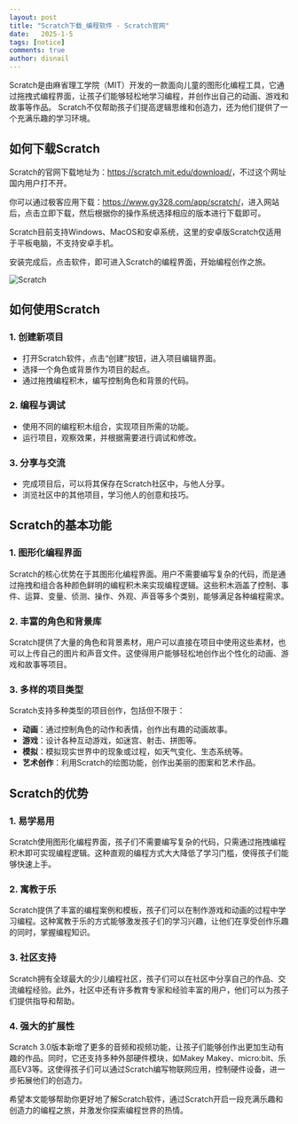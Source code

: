 ```yaml
---
layout: post
title: "Scratch下载_编程软件 - Scratch官网"
date:   2025-1-5
tags: [notice]
comments: true
author: disnail
---
```


Scratch是由麻省理工学院（MIT）开发的一款面向儿童的图形化编程工具，它通过拖拽式编程界面，让孩子们能够轻松地学习编程，并创作出自己的动画、游戏和故事等作品。
Scratch不仅帮助孩子们提高逻辑思维和创造力，还为他们提供了一个充满乐趣的学习环境。

## 如何下载Scratch

Scratch的官网下载地址为：<https://scratch.mit.edu/download/>，不过这个网址国内用户打不开。

你可以通过极客应用下载：<https://www.gy328.com/app/scratch/>，进入网站后，点击立即下载，然后根据你的操作系统选择相应的版本进行下载即可。

Scratch目前支持Windows、MacOS和安卓系统，这里的安卓版Scratch仅适用于平板电脑，不支持安卓手机。

安装完成后，点击软件，即可进入Scratch的编程界面，开始编程创作之旅。

![Scratch](https://is1-ssl.mzstatic.com/image/thumb/Purple118/v4/17/98/44/179844e4-451f-5fd8-420f-e8f45b528753/pr_source.png/626x0w.webp "Scratch")

## 如何使用Scratch

### 1. 创建新项目

- 打开Scratch软件，点击“创建”按钮，进入项目编辑界面。
- 选择一个角色或背景作为项目的起点。
- 通过拖拽编程积木，编写控制角色和背景的代码。

### 2. 编程与调试

- 使用不同的编程积木组合，实现项目所需的功能。
- 运行项目，观察效果，并根据需要进行调试和修改。

### 3. 分享与交流

- 完成项目后，可以将其保存在Scratch社区中，与他人分享。
- 浏览社区中的其他项目，学习他人的创意和技巧。

## Scratch的基本功能

### 1. 图形化编程界面

Scratch的核心优势在于其图形化编程界面。用户不需要编写复杂的代码，而是通过拖拽和组合各种颜色鲜明的编程积木来实现编程逻辑。这些积木涵盖了控制、事件、运算、变量、侦测、操作、外观、声音等多个类别，能够满足各种编程需求。

### 2. 丰富的角色和背景库

Scratch提供了大量的角色和背景素材，用户可以直接在项目中使用这些素材，也可以上传自己的图片和声音文件。这使得用户能够轻松地创作出个性化的动画、游戏和故事等项目。

### 3. 多样的项目类型

Scratch支持多种类型的项目创作，包括但不限于：
- **动画**：通过控制角色的动作和表情，创作出有趣的动画故事。
- **游戏**：设计各种互动游戏，如迷宫、射击、拼图等。
- **模拟**：模拟现实世界中的现象或过程，如天气变化、生态系统等。
- **艺术创作**：利用Scratch的绘图功能，创作出美丽的图案和艺术作品。

## Scratch的优势

### 1. 易学易用

Scratch使用图形化编程界面，孩子们不需要编写复杂的代码，只需通过拖拽编程积木即可实现编程逻辑。这种直观的编程方式大大降低了学习门槛，使得孩子们能够快速上手。

### 2. 寓教于乐

Scratch提供了丰富的编程案例和模板，孩子们可以在制作游戏和动画的过程中学习编程。这种寓教于乐的方式能够激发孩子们的学习兴趣，让他们在享受创作乐趣的同时，掌握编程知识。

### 3. 社区支持

Scratch拥有全球最大的少儿编程社区，孩子们可以在社区中分享自己的作品、交流编程经验。此外，社区中还有许多教育专家和经验丰富的用户，他们可以为孩子们提供指导和帮助。

### 4. 强大的扩展性

Scratch 3.0版本新增了更多的音频和视频功能，让孩子们能够创作出更加生动有趣的作品。同时，它还支持多种外部硬件模块，如Makey Makey、micro:bit、乐高EV3等。这使得孩子们可以通过Scratch编写物联网应用，控制硬件设备，进一步拓展他们的创造力。

希望本文能够帮助你更好地了解Scratch软件，通过Scratch开启一段充满乐趣和创造力的编程之旅，并激发你探索编程世界的热情。
